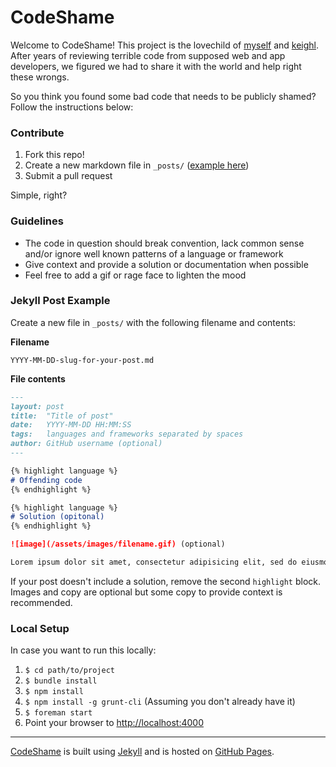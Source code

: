 # CodeShame

Welcome to CodeShame! This project is the lovechild of [myself](//github.com/robojack) and [keighl](//github.com/keighl). After years of reviewing terrible code from supposed web and app developers, we figured we had to share it with the world and help right these wrongs.

So you think you found some bad code that needs to be publicly shamed? Follow the instructions below:

### Contribute

1. Fork this repo!
1. Create a new markdown file in `_posts/` ([example here](#jekyll-post-example))
1. Submit a pull request

Simple, right?

### Guidelines
- The code in question should break convention, lack common sense and/or ignore well known patterns of a language or framework
- Give context and provide a solution or documentation when possible
- Feel free to add a gif or rage face to lighten the mood

### Jekyll Post Example
Create a new file in `_posts/` with the following filename and contents:

**Filename**
```
YYYY-MM-DD-slug-for-your-post.md
```

**File contents**
``` markdown
---
layout: post
title:  "Title of post"
date:   YYYY-MM-DD HH:MM:SS
tags:   languages and frameworks separated by spaces
author: GitHub username (optional)
---

{% highlight language %}
# Offending code
{% endhighlight %}

{% highlight language %}
# Solution (opitonal)
{% endhighlight %}

![image](/assets/images/filename.gif) (optional)

Lorem ipsum dolor sit amet, consectetur adipisicing elit, sed do eiusmod. (optional)
```

If your post doesn't include a solution, remove the second `highlight` block. Images and copy are optional but some copy to provide context is recommended.

### Local Setup
In case you want to run this locally:

1. `$ cd path/to/project`
1. `$ bundle install`
1. `$ npm install`
1. `$ npm install -g grunt-cli` (Assuming you don't already have it)
1. `$ foreman start`
1. Point your browser to [http://localhost:4000](http://localhost:4000)

---

[CodeShame](//codesha.me) is built using [Jekyll](//jekyllrb.com) and is hosted on [GitHub Pages](//pages.github.com).
